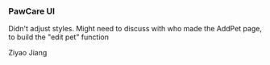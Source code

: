 ### PawCare UI
Didn't adjust styles. Might need to discuss with who made the AddPet page, to build the "edit pet" function

Ziyao Jiang